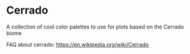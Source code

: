 # Cerrado


A collection of cool color palettes to use for plots based on the Cerrado biome

FAQ about cerrado: https://en.wikipedia.org/wiki/Cerrado
